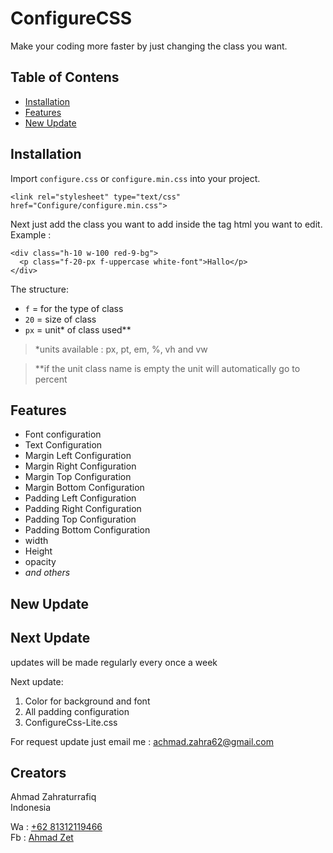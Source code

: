 # ConfigureCSS

Make your coding more faster by just changing the class you want.

## Table of Contens

- [Installation](#Installation)
- [Features](#Features)
- [New Update](#New%20Update)

## Installation

Import `configure.css` or `configure.min.css` into your project.<br>

```
<link rel="stylesheet" type="text/css" href="Configure/configure.min.css">
```

Next just add the class you want to add inside the tag html you want to edit.<br>
Example :

```
<div class="h-10 w-100 red-9-bg">
  <p class="f-20-px f-uppercase white-font">Hallo</p>
</div>
```

The structure:

- `f`  = for the type of class
- `20` = size of class
- `px` = unit* of class used**

> *units available : px, pt, em, %, vh and vw

> **if the unit class name is empty the unit will automatically go to percent
 
## Features

<ul>
  <li>Font configuration</li>
  <li>Text Configuration</li>
  <li>Margin Left Configuration</li>
  <li>Margin Right Configuration</li>
  <li>Margin Top Configuration</li>
  <li>Margin Bottom Configuration</li>
  <li>Padding Left Configuration</li>
  <li>Padding Right Configuration</li>
  <li>Padding Top Configuration</li>
  <li>Padding Bottom Configuration</li>
  <li>width</li>
  <li>Height</li>
  <li>opacity</li>
  <li><i>and others</i></li>
 </ul>

## New Update

## Next Update

updates will be made regularly every once a week <br>

Next update:
<ol> 
  <li>Color for background and font</li>
  <li>All padding configuration</li>
  <li>ConfigureCss-Lite.css</li>
</ol>

For request update just email me : <a href="mailto:achmad.zahra62@gmail.com">achmad.zahra62@gmail.com</a>

## Creators

Ahmad Zahraturrafiq<br>
Indonesia

Wa : <a href="https://wa.me/6281312119466?text=Hello%20Zet">+62 81312119466</a><br>
Fb : <a href="https://web.facebook.com/rfq.ns">Ahmad Zet </a>

